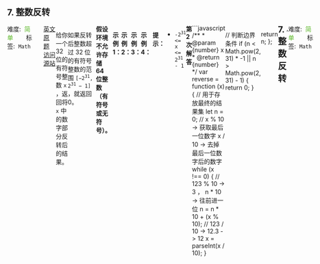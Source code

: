 <div style="font-size: 20px; margin-bottom: 15px; font-weight: bold;">7. 整数反转</div>
<div style="display: flex; font-size: 14px; justify-content: space-between;"><div><span style="margin-right: 30px;">难度:&nbsp;&nbsp;<label style="color: rgb(90, 183, 38);">简单</label></span><span style="margin-right: 30px;">标签:&nbsp;&nbsp;<code>Math</code></span></div><div><span style="margin-right: 15px;"><a href="https://leetcode.com/problems/reverse-integer/">英文原题</a></span><span><a href="https://leetcode-cn.com/problems/reverse-integer/">访问源站</a></span></div>
<hr style="height: 1px; margin: 1em 0px;" />
<p>给你一个 32 位的有符号整数 <code>x</code> ，返回将 <code>x</code> 中的数字部分反转后的结果。</p>

<p>如果反转后整数超过 32 位的有符号整数的范围 <code>[−2<sup>31</sup>,  2<sup>31 </sup>− 1]</code> ，就返回 0。</p>
<strong>假设环境不允许存储 64 位整数（有符号或无符号）。</strong>

<p> </p>

<p><strong>示例 1：</strong></p>

<pre>
<strong>输入：</strong>x = 123
<strong>输出：</strong>321
</pre>

<p><strong>示例 2：</strong></p>

<pre>
<strong>输入：</strong>x = -123
<strong>输出：</strong>-321
</pre>

<p><strong>示例 3：</strong></p>

<pre>
<strong>输入：</strong>x = 120
<strong>输出：</strong>21
</pre>

<p><strong>示例 4：</strong></p>

<pre>
<strong>输入：</strong>x = 0
<strong>输出：</strong>0
</pre>

<p> </p>

<p><strong>提示：</strong></p>

<ul>
	<li><code>-2<sup>31</sup> <= x <= 2<sup>31</sup> - 1</code></li>
</ul>

<hr style="height: 1px; margin: 1em 0px;" />
<strong>第2次解答</strong>
```javascript
/**
 * @param {number} x
 * @return {number}
 */
var reverse = function (x) {
  // 用于存放最终的结果集
  let n = 0;
  // x % 10 -> 获取最后一位数字 x / 10 -> 去掉最后一位数字后的数字
  while (x !== 0) {
    // 123 % 10 -> 3 ， n * 10 -> 往前进一位
    n = n * 10 + (x % 10);
    // 123 / 10 -> 12.3 -> 12
    x = parseInt(x / 10);
  }

  // 判断边界条件
  if (n < Math.pow(2, 31) * -1 || n > Math.pow(2, 31) - 1) {
    return 0;
  }

  return n;
};
<div style="font-size: 20px; margin-bottom: 15px; font-weight: bold;">7. 整数反转</div>,<div style="display: flex; font-size: 14px; justify-content: space-between;"><div><span style="margin-right: 30px;">难度:&nbsp;&nbsp;<label style="color: rgb(90, 183, 38);">简单</label></span><span style="margin-right: 30px;">标签:&nbsp;&nbsp;<code>Math</code></span></div><div><span style="margin-right: 15px;"><a href="https://leetcode.com/problems/reverse-integer/">英文原题</a></span><span><a href="https://leetcode-cn.com/problems/reverse-integer/">访问源站</a></span></div>,<hr style="height: 1px; margin: 1em 0px;" />,<p>给你一个 32 位的有符号整数 <code>x</code> ，返回将 <code>x</code> 中的数字部分反转后的结果。</p>

<p>如果反转后整数超过 32 位的有符号整数的范围 <code>[−2<sup>31</sup>,  2<sup>31 </sup>− 1]</code> ，就返回 0。</p>
<strong>假设环境不允许存储 64 位整数（有符号或无符号）。</strong>

<p> </p>

<p><strong>示例 1：</strong></p>

<pre>
<strong>输入：</strong>x = 123
<strong>输出：</strong>321
</pre>

<p><strong>示例 2：</strong></p>

<pre>
<strong>输入：</strong>x = -123
<strong>输出：</strong>-321
</pre>

<p><strong>示例 3：</strong></p>

<pre>
<strong>输入：</strong>x = 120
<strong>输出：</strong>21
</pre>

<p><strong>示例 4：</strong></p>

<pre>
<strong>输入：</strong>x = 0
<strong>输出：</strong>0
</pre>

<p> </p>

<p><strong>提示：</strong></p>

<ul>
	<li><code>-2<sup>31</sup> <= x <= 2<sup>31</sup> - 1</code></li>
</ul>
,<hr style="height: 1px; margin: 1em 0px;" />,<strong>第2次解答</strong>,```javascript,/**, * @param {number} x, * @return {number}, */,var reverse = function (x) {,  // 用于存放最终的结果集,  let n = 0;,  // x % 10 -> 获取最后一位数字 x / 10 -> 去掉最后一位数字后的数字,  while (x !== 0) {,    // 123 % 10 -> 3 ， n * 10 -> 往前进一位,    n = n * 10 + (x % 10);,    // 123 / 10 -> 12.3 -> 12,    x = parseInt(x / 10);,  },,  // 判断边界条件,  if (n < Math.pow(2, 31) * -1 || n > Math.pow(2, 31) - 1) {,    return 0;,  },,  return n;,};,```,<hr style="height: 1px; margin: 1em 0px;" />,<strong>第1次解答</strong>,```javascript,/**, * @param {number} x, * @return {number}, */,var reverse = function (x) {,  // 用于计算最终输出值,  let num = 0;,,  // x % 10 -> 获取当前 x 的最后一位数字,  // parseInt(x / 10) -> 获取当前 x 前面的数字（非最后一位）,  while (x) {,    num = num * 10 + (x % 10);,    x = parseInt(x / 10);,  },,  return num <= Math.pow(2, 31) - 1 && num >= Math.pow(2, 31) * -1 ? num : 0;,};,```